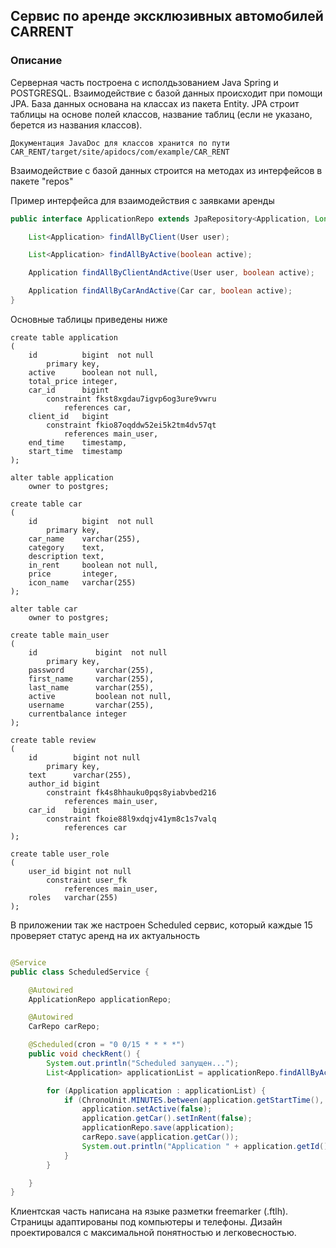## Сервис по аренде эксклюзивных автомобилей CARRENT

### Описание

Серверная часть построена с исполдьзованием Java Spring и POSTGRESQL. Взаимодействие с базой данных происходит при
помощи JPA. База данных основана на классах из пакета Entity. JPA строит таблицы на основе полей классов, название
таблиц (если не указано, берется из названия классов).

    Документация JavaDoc для классов хранится по пути CAR_RENT/target/site/apidocs/com/example/CAR_RENT

Взаимодействие с базой данных строится на методах из интерфейсов в пакете "repos"

Пример интерфейса для взаимодействия с заявками аренды

```java
public interface ApplicationRepo extends JpaRepository<Application, Long> {

    List<Application> findAllByClient(User user);

    List<Application> findAllByActive(boolean active);

    Application findAllByClientAndActive(User user, boolean active);

    Application findAllByCarAndActive(Car car, boolean active);
}

```

Основные таблицы приведены ниже

```postgresql
create table application
(
    id          bigint  not null
        primary key,
    active      boolean not null,
    total_price integer,
    car_id      bigint
        constraint fkst8xgdau7igvp6og3ure9vwru
            references car,
    client_id   bigint
        constraint fkio87oqddw52ei5k2tm4dv57qt
            references main_user,
    end_time    timestamp,
    start_time  timestamp
);

alter table application
    owner to postgres;

create table car
(
    id          bigint  not null
        primary key,
    car_name    varchar(255),
    category    text,
    description text,
    in_rent     boolean not null,
    price       integer,
    icon_name   varchar(255)
);

alter table car
    owner to postgres;

create table main_user
(
    id             bigint  not null
        primary key,
    password       varchar(255),
    first_name     varchar(255),
    last_name      varchar(255),
    active         boolean not null,
    username       varchar(255),
    currentbalance integer
);

create table review
(
    id        bigint not null
        primary key,
    text      varchar(255),
    author_id bigint
        constraint fk4s8hhauku0pqs8yiabvbed216
            references main_user,
    car_id    bigint
        constraint fkoie88l9xdqjv41ym8c1s7valq
            references car
);

create table user_role
(
    user_id bigint not null
        constraint user_fk
            references main_user,
    roles   varchar(255)
);
```

В приложении так же настроен Scheduled сервис, который каждые 15 проверяет статус аренд на их актуальность

```java

@Service
public class ScheduledService {

    @Autowired
    ApplicationRepo applicationRepo;

    @Autowired
    CarRepo carRepo;

    @Scheduled(cron = "0 0/15 * * * *")
    public void checkRent() {
        System.out.println("Scheduled запущен...");
        List<Application> applicationList = applicationRepo.findAllByActive(true);

        for (Application application : applicationList) {
            if (ChronoUnit.MINUTES.between(application.getStartTime(), LocalDateTime.now()) >= 60) {
                application.setActive(false);
                application.getCar().setInRent(false);
                applicationRepo.save(application);
                carRepo.save(application.getCar());
                System.out.println("Application " + application.getId() + " - закрыта");
            }
        }

    }
}
```

Клиентская часть написана на языке разметки freemarker (.ftlh). Страницы адаптированы под компьютеры и телефоны. Дизайн
проектировался с максимальной понятностью и легковесностью.



